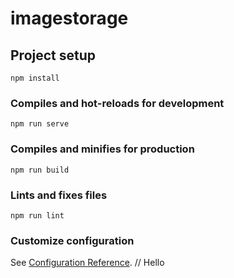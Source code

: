 # imagestorage

## Project setup

```
npm install
```

### Compiles and hot-reloads for development

```
npm run serve
```

<!-- Random text.... -->

### Compiles and minifies for production

```
npm run build
```

### Lints and fixes files

```
npm run lint
```

### Customize configuration

See [Configuration Reference](https://cli.vuejs.org/config/).
// Hello
